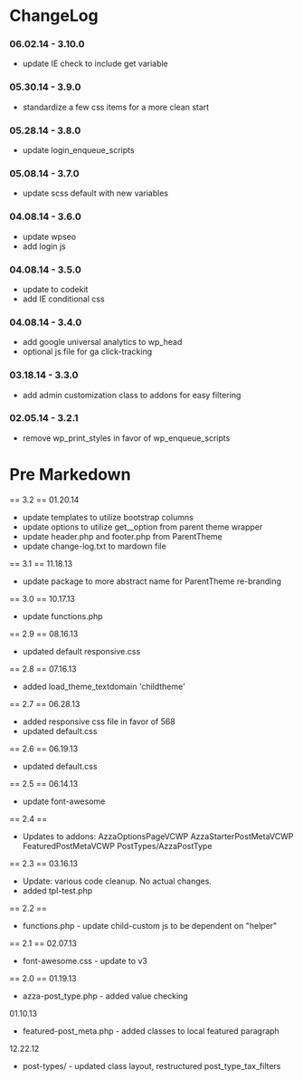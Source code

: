 ChangeLog
====================

### 06.02.14 - 3.10.0
- update IE check to include get variable

### 05.30.14 - 3.9.0
- standardize a few css items for a more clean start

### 05.28.14 - 3.8.0
- update login_enqueue_scripts

### 05.08.14 - 3.7.0
- update scss default with new variables

### 04.08.14 - 3.6.0
- update wpseo
- add login js

### 04.08.14 - 3.5.0
- update to codekit
- add IE conditional css

### 04.08.14 - 3.4.0
- add google universal analytics to wp_head
- optional js file for ga click-tracking

### 03.18.14 - 3.3.0
- add admin customization class to addons for easy filtering

### 02.05.14 - 3.2.1
- remove wp_print_styles in favor of wp_enqueue_scripts

Pre Markedown
====================

== 3.2 ==
01.20.14
- update templates to utilize bootstrap columns
- update options to utilize get__option from parent theme wrapper
- update header.php and footer.php from ParentTheme
- update change-log.txt to mardown file

== 3.1 ==
11.18.13
- update package to more abstract name for ParentTheme re-branding

== 3.0 ==
10.17.13
- update functions.php

== 2.9 ==
08.16.13
- updated default responsive.css

== 2.8 ==
07.16.13
- added load_theme_textdomain 'childtheme'

== 2.7 ==
06.28.13
- added responsive css file in favor of 568
- updated default.css

== 2.6 ==
06.19.13
- updated default.css

== 2.5 ==
06.14.13
- update font-awesome

== 2.4 ==
- Updates to addons:
	AzzaOptionsPageVCWP
	AzzaStarterPostMetaVCWP
	FeaturedPostMetaVCWP
	PostTypes/AzzaPostType

== 2.3 ==
03.16.13
- Update: various code cleanup. No actual changes.
- added tpl-test.php

== 2.2 ==
- functions.php - update child-custom js to be dependent on "helper"

== 2.1 ==
02.07.13
- font-awesome.css - update to v3

== 2.0 ==
01.19.13
- azza-post_type.php - added value checking

01.10.13
- featured-post_meta.php - added classes to local featured paragraph

12.22.12
- post-types/ - updated class layout, restructured post_type_tax_filters

